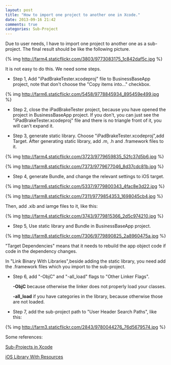 ```yaml
---
layout: post
title: "How to import one project to another one in Xcode."
date: 2013-09-16 21:42
comments: true
categories: Sub-Project
---
```

Due to user needs, I have to import one project to another one as a sub-project. The final result should be like the following picture.

{% img http://farm4.staticflickr.com/3803/9773083175_1c842daf5c.jpg %}

It is not easy to do this. We need some steps.

* Step 1, Add "iPadBrakeTester.xcodeproj" file to BusinessBaseApp project, note that don't choose the "Copy items into…" checkbox.

{% img http://farm6.staticflickr.com/5458/9778845934_895459e499.jpg %}

* Step 2, close the iPadBrakeTester project, because you have opened the project in BusinessBaseApp project. If you don't, you can just see the "iPadBrakeTester.xcodeproj" file and there is no triangle front of it, you will can't expand it.

* Step 3, generate static library. Choose "iPadBrakeTester.xcodeproj",add Target. After generating static library, add .m, .h and .framework files to it. 

{% img http://farm4.staticflickr.com/3723/9779659835_52fc37d5b6.jpg %}  
 
{% img http://farm8.staticflickr.com/7373/9779677046_8d37cdc81b.jpg %}

* Step 4, generate Bundle, and change the relevant settings to iOS target.
	
{% img http://farm6.staticflickr.com/5337/9779800343_4fac8e3d22.jpg %} 

{% img http://farm8.staticflickr.com/7311/9779854353_1698045cb4.jpg %}   

Then, add .xib and iamge files to it, like this:

{% img http://farm4.staticflickr.com/3743/9779815366_2d5c974210.jpg %}                                                                                                                                                                                                                                                                                                                                                                                                                                                                                                                                                                                                                                                                                                                                                                                                                                                                                                                                                                                                                                                                                                                                                                                                                                                                                                                                                                                                                                                                                                                                                                                                                                                                                                                                                                                                                                                                                                                                                                                                                                                                                                                                                                                                                                                                                                                                                                                                                                                                                                                                                                                                                                                                                                                                                                                                                                                                                                                                                                                                                                                                                                                                                                                                                                                                                                                                                                                                                                                                                                                                                                                                                                                                                                                                                                                                                                                                                                                                                                                                                                                                                                                                                                                                                                                                                                                                                                                                                                                                                                                                                                                                                                                                                                

* Step 5, Use static library and Bundle in BusinessBaseApp project.

{% img http://farm8.staticflickr.com/7306/9779890825_2a8960475a.jpg %}

"Target Dependencies" means that it needs to rebuild the app object code if code in the dependency changes.

In "Link Binary With Libraries",beside adding the static library, you need add the .framework files which you import to the sub-project.

* Step 6, add "-ObjC" and "-all_load" flags to "Other Linker Flags".

	**-ObjC** because otherwise the linker does not properly load your classes.
	
	**-all_load** if you have categories in the library, because otherwise those are not loaded.
	
* Step 7, add the sub-project path to "User Header Search Paths", like this:

{% img http://farm3.staticflickr.com/2843/9780044276_76d5679574.jpg %}

Some references:

[Sub-Projects in Xcode](http://www.cocoanetics.com/2011/12/sub-projects-in-xcode/)

[iOS Library With Resources](http://www.galloway.me.uk/tutorials/ios-library-with-resources/)






